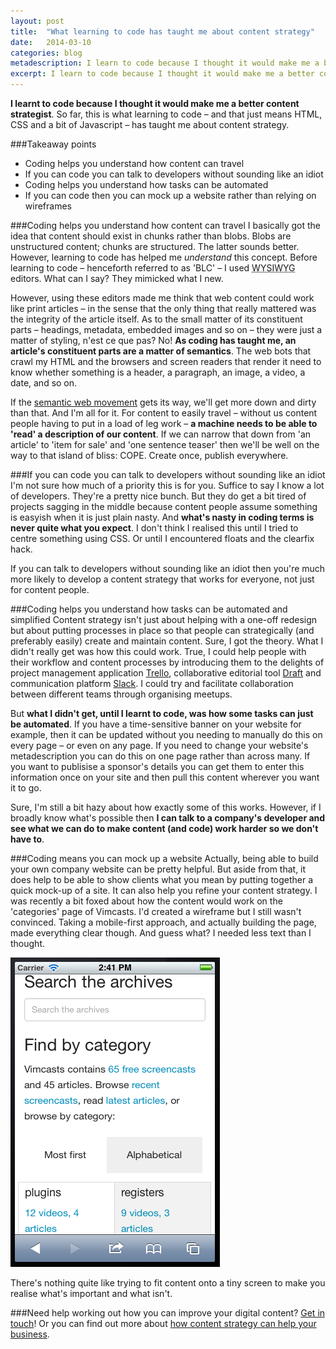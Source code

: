 ```yaml
---
layout: post
title:  "What learning to code has taught me about content strategy"
date:   2014-03-10 
categories: blog
metadescription: I learn to code because I thought it would make me a better content strategist. Coding helps you understand how content can travel, how tasks can be automated and how to get along with developers. 
excerpt: I learn to code because I thought it would make me a better content strategist. So far coding has helped me understand how content can travel, how tasks can be automated and how to get along with developers.
---
```


**I learnt to code because I thought it would make me a better content strategist**. So far, this is what learning to code – and that just means HTML, CSS and a bit of Javascript – has taught me about content strategy.

###Takeaway points

* Coding helps you understand how content can travel
* If you can code you can talk to developers without sounding like an idiot
* Coding helps you understand how tasks can be automated
* If you can code then you can mock up a website rather than relying on wireframes


###Coding helps you understand how content can travel
I basically got the idea that content should exist in chunks rather than blobs. Blobs are unstructured content; chunks are structured. The latter sounds better. However, learning to code has helped me *understand* this concept. Before learning to code – henceforth referred to as 'BLC' – I used <abbr title="what you see is what you get">WYSIWYG</abbr> editors. What can I say? They mimicked what I new. 

However, using these editors made me think that web content could work like print articles – in the sense that the only thing that really mattered was the integrity of the article itself. As to the small matter of its constituent parts – headings, metadata, embedded images and so on – they were just a matter of styling, n'est ce que pas? No! **As coding has taught me, an article's constituent parts are a matter of semantics**. The web bots that crawl my HTML and the browsers and screen readers that render it need to know whether something is a header, a paragraph, an image, a video, a date, and so on. 

If the [semantic web movement][semantic web movement] gets its way, we'll get more down and dirty than that. And I'm all for it. For content to easily travel – without us content people having to put in a load of leg work – **a machine needs to be able to 'read' a description of our content**. If we can narrow that down from 'an article' to 'item for sale' and 'one sentence teaser' then we'll be well on the way to that island of bliss: COPE. Create once, publish everywhere. 

###If you can code you can talk to developers without sounding like an idiot
I'm not sure how much of a priority this is for you. Suffice to say I know a lot of developers. They're a pretty nice bunch. But they do get a bit tired of projects sagging in the middle because content people assume something is easyish when it is just plain nasty. And **what's nasty in coding terms is never quite what you expect**. I don't think I realised this until I tried to centre something using CSS. Or until I encountered floats and the clearfix hack. 

If you can talk to developers without sounding like an idiot then you're much more likely to develop a content strategy that works for everyone, not just for content people. 

###Coding helps you understand how tasks can be automated and simplified
Content strategy isn't just about helping with a one-off redesign but about putting processes in place so that people can strategically (and preferably easily) create and maintain content. Sure, I got the theory. What I didn't really get was how this could work. True, I could help people with their workflow and content processes by introducing them to the delights of project management application [Trello][Trello], collaborative editorial tool [Draft][Draft] and communication platform [Slack][Slack]. I could try and facilitate collaboration between different teams through organising meetups. 

But **what I didn't get, until I learnt to code, was how some tasks can just be automated**. If you have a time-sensitive banner on your website for example, then it can be updated without you needing to manually do this on every page – or even on any page. If you need to change your website's metadescription you can do this on one page rather than across many. If you want to publisise a sponsor's details you can get them to enter this information once on your site and then pull this content wherever you want it to go. 

Sure, I'm still a bit hazy about how exactly some of this works. However, if I broadly know what's possible then **I can talk to a company's developer and see what we can do to make content (and code) work harder so we don't have to**. 

###Coding means you can mock up a website
Actually, being able to build your own company website can be pretty helpful. But aside from that, it does help to be able to show clients what you mean by putting together a quick mock-up of a site. It can also help you refine your content strategy. I was recently a bit foxed about how the content would work on the 'categories' page of Vimcasts. I'd created a wireframe but I still wasn't convinced. Taking a mobile-first approach, and actually building the page, made everything clear though. And guess what? I needed less text than I thought. 

<img class = "Vimcasts_category_page_mobile" src="/images/Vimcasts_category_page_mobile.png" alt="a screenshot of the Vimcasts categories page on a mobile">

There's nothing quite like trying to fit content onto a tiny screen to make you realise what's important and what isn't. 

###Need help working out how you can improve your digital content?
[Get in touch][email]! Or you can find out more about [how content strategy can help your business][content strategy section].

[semantic web movement]: http://www.w3.org/2013/data/
[Trello]: https://trello.com/
[Draft]: https://draftin.com/
[Slack]: https://slack.com/
[email]: mailto:hannah.adcock@gmail.com
[content strategy section]: /#what_is_content_strategy_section




